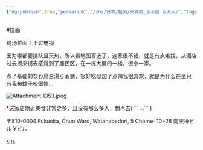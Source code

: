 ```yaml
---
{"dg-publish":true,"permalink":"/xhs/日本/福冈/天神南_らぁ麺 なお人/","tags":["rednote","福冈"],"created":"2024-09-13","updated":"2025-04-13T21:50:08.769+08:00"}
---
```


#拉面 

鸡汤拉面！上过电视

因为哪都要排队且天热，所以看地图盲选了，这家很不错，就是有点难找，从酒店过去拐来拐去感觉到了居民区，在一栋大厦的一楼，很小一家。

点了基础的なお鳥白湯らぁ麺，很好吃😋加了点辣我很喜欢，就是为什么在坐只有我被蚊子咬很惨…

![Attachment 1353.jpeg](/img/user/xhs/%E6%97%A5%E6%9C%AC/%E7%A6%8F%E5%86%88/photo-%E7%A6%8F%E5%86%88/Attachment%201353.jpeg)

*这家店附近美食非常之多，且没有那么多人，想再去( ﻿˶﻿´﹃`˵﻿ ) 

〒810-0004 Fukuoka, Chuo Ward, Watanabedori, 5 Chome−10−28 南天神ビル Yビル

[xhs](https://www.xiaohongshu.com/explore/66f05f550000000026030f10?xsec_token=ABqW31iXGaeLgX03LCtKxC-t0w-CSwSWmbruQEidIconU=&xsec_source=pc_user)